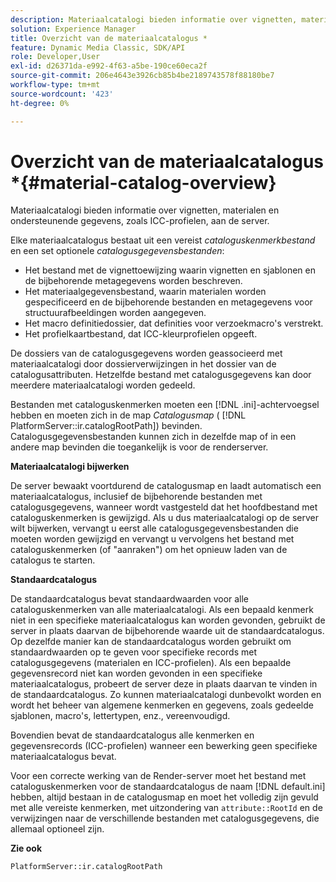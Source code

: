 ```yaml
---
description: Materiaalcatalogi bieden informatie over vignetten, materialen en ondersteunende gegevens, zoals ICC-profielen, aan de server.
solution: Experience Manager
title: Overzicht van de materiaalcatalogus *
feature: Dynamic Media Classic, SDK/API
role: Developer,User
exl-id: d26371da-e992-4f63-a5be-190ce60eca2f
source-git-commit: 206e4643e3926cb85b4be2189743578f88180be7
workflow-type: tm+mt
source-wordcount: '423'
ht-degree: 0%

---
```


# Overzicht van de materiaalcatalogus *{#material-catalog-overview}

Materiaalcatalogi bieden informatie over vignetten, materialen en ondersteunende gegevens, zoals ICC-profielen, aan de server.

Elke materiaalcatalogus bestaat uit een vereist *cataloguskenmerkbestand* en een set optionele *catalogusgegevensbestanden*:

* Het bestand met de vignettoewijzing waarin vignetten en sjablonen en de bijbehorende metagegevens worden beschreven.
* Het materiaalgegevensbestand, waarin materialen worden gespecificeerd en de bijbehorende bestanden en metagegevens voor structuurafbeeldingen worden aangegeven.
* Het macro definitiedossier, dat definities voor verzoekmacro&#39;s verstrekt.
* Het profielkaartbestand, dat ICC-kleurprofielen opgeeft.

De dossiers van de catalogusgegevens worden geassocieerd met materiaalcatalogi door dossierverwijzingen in het dossier van de catalogusattributen. Hetzelfde bestand met catalogusgegevens kan door meerdere materiaalcatalogi worden gedeeld.

Bestanden met cataloguskenmerken moeten een [!DNL .ini]-achtervoegsel hebben en moeten zich in de map *Catalogusmap* ( [!DNL PlatformServer::ir.catalogRootPath]) bevinden. Catalogusgegevensbestanden kunnen zich in dezelfde map of in een andere map bevinden die toegankelijk is voor de renderserver.

**Materiaalcatalogi bijwerken**

De server bewaakt voortdurend de catalogusmap en laadt automatisch een materiaalcatalogus, inclusief de bijbehorende bestanden met catalogusgegevens, wanneer wordt vastgesteld dat het hoofdbestand met cataloguskenmerken is gewijzigd. Als u dus materiaalcatalogi op de server wilt bijwerken, vervangt u eerst alle catalogusgegevensbestanden die moeten worden gewijzigd en vervangt u vervolgens het bestand met cataloguskenmerken (of &quot;aanraken&quot;) om het opnieuw laden van de catalogus te starten.

**Standaardcatalogus**

De standaardcatalogus bevat standaardwaarden voor alle cataloguskenmerken van alle materiaalcatalogi. Als een bepaald kenmerk niet in een specifieke materiaalcatalogus kan worden gevonden, gebruikt de server in plaats daarvan de bijbehorende waarde uit de standaardcatalogus. Op dezelfde manier kan de standaardcatalogus worden gebruikt om standaardwaarden op te geven voor specifieke records met catalogusgegevens (materialen en ICC-profielen). Als een bepaalde gegevensrecord niet kan worden gevonden in een specifieke materiaalcatalogus, probeert de server deze in plaats daarvan te vinden in de standaardcatalogus. Zo kunnen materiaalcatalogi dunbevolkt worden en wordt het beheer van algemene kenmerken en gegevens, zoals gedeelde sjablonen, macro&#39;s, lettertypen, enz., vereenvoudigd.

Bovendien bevat de standaardcatalogus alle kenmerken en gegevensrecords (ICC-profielen) wanneer een bewerking geen specifieke materiaalcatalogus bevat.

Voor een correcte werking van de Render-server moet het bestand met cataloguskenmerken voor de standaardcatalogus de naam [!DNL default.ini] hebben, altijd bestaan in de catalogusmap en moet het volledig zijn gevuld met alle vereiste kenmerken, met uitzondering van `attribute::RootId` en de verwijzingen naar de verschillende bestanden met catalogusgegevens, die allemaal optioneel zijn.

**Zie ook**

`PlatformServer::ir.catalogRootPath`
